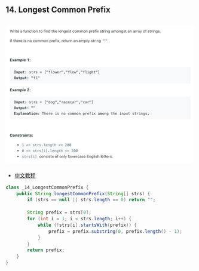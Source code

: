 ## 14. Longest Common Prefix
![](img/2024-05-13-20-59-18.png)
---

- [中文教程](https://www.youtube.com/watch?v=gvDxumXJGxY)

```java
class _14_LongestCommonPrefix {
    public String longestCommonPrefix(String[] strs) {
        if (strs == null || strs.length == 0) return "";

        String prefix = strs[0];
        for (int i = 1; i < strs.length; i++) {
            while (!strs[i].startsWith(prefix)) {
                prefix = prefix.substring(0, prefix.length() - 1);
            }
        }
        return prefix;
    }
}
```